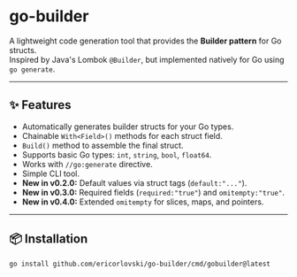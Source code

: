 # go-builder

A lightweight code generation tool that provides the **Builder pattern** for Go structs.  
Inspired by Java's Lombok `@Builder`, but implemented natively for Go using `go generate`.

---

## ✨ Features
- Automatically generates builder structs for your Go types.
- Chainable `With<Field>()` methods for each struct field.
- `Build()` method to assemble the final struct.
- Supports basic Go types: `int`, `string`, `bool`, `float64`.
- Works with `//go:generate` directive.
- Simple CLI tool.
- **New in v0.2.0:** Default values via struct tags (`default:"..."`).
- **New in v0.3.0:** Required fields (`required:"true"`) and `omitempty:"true"`.
- **New in v0.4.0:** Extended `omitempty` for slices, maps, and pointers.

---

## 📦 Installation
```bash
go install github.com/ericorlovski/go-builder/cmd/gobuilder@latest